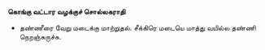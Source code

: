 **கொங்கு வட்டார வழக்குச் சொல்லகராதி**
- தண்ணீரை வேறு மடைக்கு மாற்றுதல். சீக்கிரெ மடையெ மாத்து வயில்ல தண்ணி நெறஞ்சுருச்சு.

